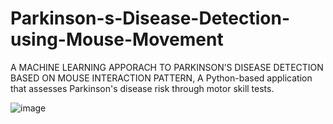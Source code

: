 # Parkinson-s-Disease-Detection-using-Mouse-Movement
A MACHINE LEARNING APPORACH TO PARKINSON’S DISEASE DETECTION BASED ON MOUSE INTERACTION PATTERN, A Python-based application that assesses Parkinson's disease risk through motor skill tests.


![image](https://github.com/user-attachments/assets/29fb57ff-6286-4cc3-9cae-abfaeaeda7d5)




